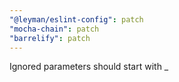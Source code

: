 ```yaml
---
"@leyman/eslint-config": patch
"mocha-chain": patch
"barrelify": patch
---
```


Ignored parameters should start with \_
